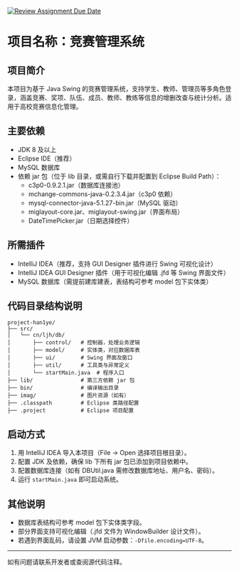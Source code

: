 [![Review Assignment Due Date](https://classroom.github.com/assets/deadline-readme-button-22041afd0340ce965d47ae6ef1cefeee28c7c493a6346c4f15d667ab976d596c.svg)](https://classroom.github.com/a/AK0LlHJv)

# 项目名称：竞赛管理系统

## 项目简介

本项目为基于 Java Swing 的竞赛管理系统，支持学生、教师、管理员等多角色登录，涵盖竞赛、奖项、队伍、成员、教师、教练等信息的增删改查与统计分析。适用于高校竞赛信息化管理。

## 主要依赖

- JDK 8 及以上
- Eclipse IDE（推荐）
- MySQL 数据库
- 依赖 jar 包（位于 lib 目录，或需自行下载并配置到 Eclipse Build Path）：
  - c3p0-0.9.2.1.jar（数据库连接池）
  - mchange-commons-java-0.2.3.4.jar（c3p0 依赖）
  - mysql-connector-java-5.1.27-bin.jar（MySQL 驱动）
  - miglayout-core.jar、miglayout-swing.jar（界面布局）
  - DateTimePicker.jar（日期选择控件）

## 所需插件

- IntelliJ IDEA（推荐，支持 GUI Designer 插件进行 Swing 可视化设计）
- IntelliJ IDEA GUI Designer 插件（用于可视化编辑 .jfd 等 Swing 界面文件）
- MySQL 数据库（需提前建库建表，表结构可参考 model 包下实体类）

## 代码目录结构说明

```
project-han1ye/
├── src/
│   └── cn/ljh/db/
│       ├── control/   # 控制器，处理业务逻辑
│       ├── model/     # 实体类，对应数据库表
│       ├── ui/        # Swing 界面及窗口
│       ├── util/      # 工具类与异常定义
│       └── startMain.java  # 程序入口
├── lib/               # 第三方依赖 jar 包
├── bin/               # 编译输出目录
├── imag/              # 图片资源（如有）
├── .classpath         # Eclipse 类路径配置
├── .project           # Eclipse 项目配置
```

## 启动方式

1. 用 IntelliJ IDEA 导入本项目（File -> Open 选择项目根目录）。
2. 配置 JDK 及依赖，确保 lib 下所有 jar 包已添加到项目依赖中。
3. 配置数据库连接（如有 DBUtil.java 需修改数据库地址、用户名、密码）。
4. 运行 `startMain.java` 即可启动系统。

## 其他说明

- 数据库表结构可参考 model 包下实体类字段。
- 部分界面支持可视化编辑（.jfd 文件为 WindowBuilder 设计文件）。
- 若遇到界面乱码，请设置 JVM 启动参数：`-Dfile.encoding=UTF-8`。

---

如有问题请联系开发者或查阅源代码注释。

